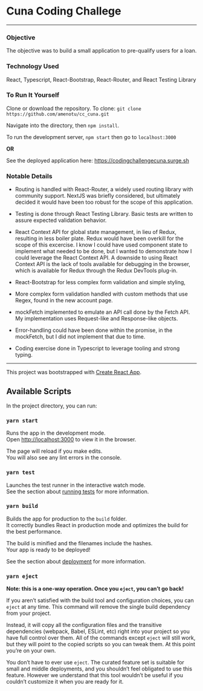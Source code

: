 # Cuna Coding Challege

---

### Objective

The objective was to build a small application to pre-qualify users for a loan.

### Technology Used

React, Typescript, React-Bootstrap, React-Router, and React Testing Library

### To Run It Yourself

Clone or download the repository. To clone: `git clone https://github.com/amenotu/cc_cuna.git`

Navigate into the directory, then `npm install`.

To run the development server, `npm start` then go to `localhost:3000`

**OR**

See the deployed application here: https://codingchallengecuna.surge.sh

### Notable Details

- Routing is handled with React-Router, a widely used routing library with community support. NextJS was briefly considered, but ultimately decided it would have been too robust for the scope of this application.

- Testing is done through React Testing Library. Basic tests are written to assure expected validation behavior.

- React Context API for global state management, in lieu of Redux, resulting in less boiler plate. Redux would have been overkill for the scope of this excercise. I know I could have used component state to implement what needed to be done, but I wanted to demonstrate how I could leverage the React Context API. A downside to using React Context API is the lack of tools available for debugging in the browser, which is available for Redux through the Redux DevTools plug-in.

- React-Bootstrap for less complex form validation and simple styling,

- More complex form validation handled with custom methods that use Regex, found in the new account page.

- mockFetch implemented to emulate an API call done by the Fetch API. My implementation uses Request-like and Response-like objects.

- Error-handling could have been done within the promise, in the mockFetch, but I did not implement that due to time.

- Coding exercise done in Typescript to leverage tooling and strong typing.

---

This project was bootstrapped with [Create React App](https://github.com/facebook/create-react-app).

## Available Scripts

In the project directory, you can run:

### `yarn start`

Runs the app in the development mode.<br />
Open [http://localhost:3000](http://localhost:3000) to view it in the browser.

The page will reload if you make edits.<br />
You will also see any lint errors in the console.

### `yarn test`

Launches the test runner in the interactive watch mode.<br />
See the section about [running tests](https://facebook.github.io/create-react-app/docs/running-tests) for more information.

### `yarn build`

Builds the app for production to the `build` folder.<br />
It correctly bundles React in production mode and optimizes the build for the best performance.

The build is minified and the filenames include the hashes.<br />
Your app is ready to be deployed!

See the section about [deployment](https://facebook.github.io/create-react-app/docs/deployment) for more information.

### `yarn eject`

**Note: this is a one-way operation. Once you `eject`, you can’t go back!**

If you aren’t satisfied with the build tool and configuration choices, you can `eject` at any time. This command will remove the single build dependency from your project.

Instead, it will copy all the configuration files and the transitive dependencies (webpack, Babel, ESLint, etc) right into your project so you have full control over them. All of the commands except `eject` will still work, but they will point to the copied scripts so you can tweak them. At this point you’re on your own.

You don’t have to ever use `eject`. The curated feature set is suitable for small and middle deployments, and you shouldn’t feel obligated to use this feature. However we understand that this tool wouldn’t be useful if you couldn’t customize it when you are ready for it.
